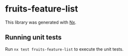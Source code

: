 # fruits-feature-list

This library was generated with [Nx](https://nx.dev).

## Running unit tests

Run `nx test fruits-feature-list` to execute the unit tests.
